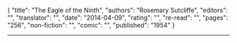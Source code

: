 {
"title": "The Eagle of the Ninth",
"authors": "Rosemary Sutcliffe",
"editors": "",
"translator": "",
"date": "2014-04-09",
"rating": "",
"re-read": "",
"pages": "256",
"non-fiction": "",
"comic": "",
"published": "1954"
}

---

